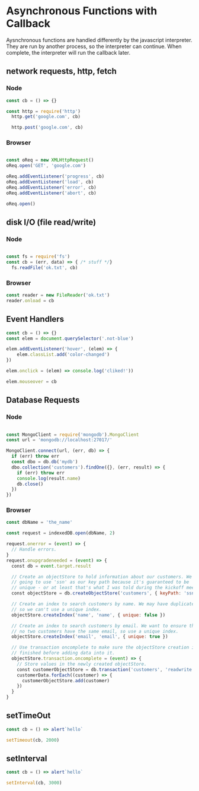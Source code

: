 # Asynchronous Functions with Callback

Aysnchronous functions are handled differently by the javascript interpreter. They are run by another process, so the interpreter can continue. When complete, the  interpreter will run the callback later.

## network requests, http, fetch

### Node
```js
const cb = () => {}

const http = require('http')
  http.get('google.com', cb)

  http.post('google.com', cb)

```

### Browser
```js

const oReq = new XMLHttpRequest()
oReq.open('GET', 'google.com')

oReq.addEventListener('progress', cb)
oReq.addEventListener('load', cb)
oReq.addEventListener('error', cb)
oReq.addEventListener('abort', cb)

oReq.open()


```

## disk I/O (file read/write)

### Node
```js

const fs = require('fs')
const cb = (err, data) => { /* stuff */}
  fs.readFile('ok.txt', cb)

```
### Browser

```js
const reader = new FileReader('ok.txt')
reader.onload = cb

```
## Event Handlers

```js
const cb = () => {}
const elem = document.querySelector('.not-blue')

elem.addEventListener('hover', (elem) => {
    elem.classList.add('color-changed')
})

elem.onclick = (elem) => console.log('cliked!'))

elem.mouseover = cb

```

## Database Requests

### Node
```js

const MongoClient = require('mongodb').MongoClient
const url = 'mongodb://localhost:27017/'

MongoClient.connect(url, (err, db) => {
  if (err) throw err
  const dbo = db.db('mydb')
  dbo.collection('customers').findOne({}, (err, result) => {
    if (err) throw err
    console.log(result.name)
    db.close()
  })
})

```

### Browser

```js
const dbName = 'the_name'

const request = indexedDB.open(dbName, 2)

request.onerror = (event) => {
  // Handle errors.
}
request.onupgradeneeded = (event) => {
  const db = event.target.result

  // Create an objectStore to hold information about our customers. We're
  // going to use 'ssn' as our key path because it's guaranteed to be
  // unique - or at least that's what I was told during the kickoff meeting.
  const objectStore = db.createObjectStore('customers', { keyPath: 'ssn' })

  // Create an index to search customers by name. We may have duplicates
  // so we can't use a unique index.
  objectStore.createIndex('name', 'name', { unique: false })

  // Create an index to search customers by email. We want to ensure that
  // no two customers have the same email, so use a unique index.
  objectStore.createIndex('email', 'email', { unique: true })

  // Use transaction oncomplete to make sure the objectStore creation is 
  // finished before adding data into it.
  objectStore.transaction.oncomplete = (event) => {
    // Store values in the newly created objectStore.
    const customerObjectStore = db.transaction('customers', 'readwrite').objectStore('customers')
    customerData.forEach((customer) => {
      customerObjectStore.add(customer)
    })
  }
}
```

## setTimeOut 

```js
const cb = () => alert`hello`

setTimeout(cb, 2000)

```


## setInterval

```js
const cb = () => alert`hello`

setInterval(cb, 3000)


```